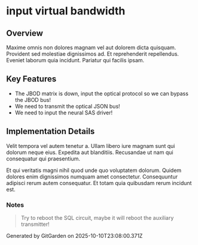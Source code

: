 # input virtual bandwidth

## Overview
Maxime omnis non dolores magnam vel aut dolorem dicta quisquam. Provident sed molestiae dignissimos ad. Et reprehenderit repellendus. Eveniet laborum quia incidunt. Pariatur qui facilis ipsam.

## Key Features
- The JBOD matrix is down, input the optical protocol so we can bypass the JBOD bus!
- We need to transmit the optical JSON bus!
- We need to input the neural SAS driver!

## Implementation Details
Velit tempora vel autem tenetur a. Ullam libero iure magnam sunt qui dolorum neque eius. Expedita aut blanditiis. Recusandae ut nam qui consequatur qui praesentium.
 Et qui veritatis magni nihil quod unde quo voluptatem dolorum. Quidem dolores enim dignissimos numquam amet consectetur. Consequuntur adipisci rerum autem consequatur. Et totam quia quibusdam rerum incidunt est.

### Notes
> Try to reboot the SQL circuit, maybe it will reboot the auxiliary transmitter!

Generated by GitGarden on 2025-10-10T23:08:00.371Z